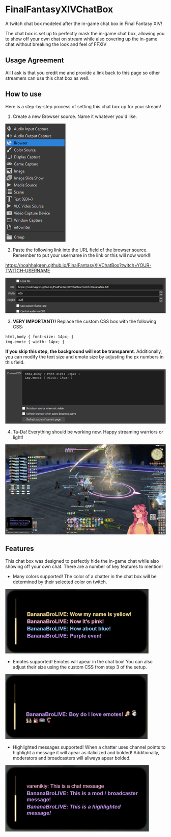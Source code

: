 
# FinalFantasyXIVChatBox

A twitch chat box modeled after the in-game chat box in Final Fantasy XIV!

The chat box is set up to perfectly mask the in-game chat box, allowing you to show off your own chat on stream while also covering up the in-game chat without breaking the look and feel of FFXIV

## Usage Agreement
All I ask is that you credit me and provide a link back to this page so other streamers can use this chat box as well.

## How to use

Here is a step-by-step process of setting this chat box up for your stream!

1. Create a new Browser source. Name it whatever you'd like.

![Screenshot1](assets/readmeScreenshots/browserSource.png)

2. Paste the following link into the URL field of the browser source. Remember to put your username in the link or this will now work!!!

https://noahhalgren.github.io/FinalFantasyXIVChatBox?twitch=YOUR-TWITCH-USERNAME

![Screenshot2](assets/readmeScreenshots/browserSourceSettings.png)

3. **VERY IMPORTANT!!** Replace the custom CSS box with the following CSS:

```
html,body { font-size: 14px; }
img.emote { width: 14px; }
```

**If you skip this step, the background will not be transparent**. Additionally, you can modify the text size and emote size by adjusting the px numbers in this field.

![Screenshot3](assets/readmeScreenshots/customStyleSettings.png)

4. Ta-Da! Everything should be working now. Happy streaming warriors or light!

![Screenshot4](assets/readmeScreenshots/chatBoxWorking.png)
## Features

This chat box was designed to perfectly hide the in-game chat while also showing off your own chat. There are a number of key features to mention!

- Many colors supported! 
The color of a chatter in the chat box will be determined by their selected color on twitch.

![Screenshot5](assets/readmeScreenshots/colorsChange.png)

- Emotes supported! 
Emotes will apear in the chat box! You can also adjust their size using the custom CSS from step 3 of the setup.

![Screenshot6](assets/readmeScreenshots/emotesSupported.png)

- Highlighted messages supported! 
When a chatter uses channel points to highlight a message it will apear as italicized and bolded! Additionally, moderators and broadcasters will allways apear bolded.

![Screenshot7](assets/readmeScreenshots/specialChats.png)

